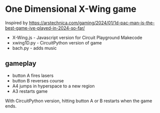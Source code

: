 # One Dimensional X-Wing game

Inspired by https://arstechnica.com/gaming/2024/01/1d-pac-man-is-the-best-game-ive-played-in-2024-so-far/

* X-Wing.js - Javascript version for Circuit Playground Makecode
* xwing1D.py - CircuitPython version of game
* bach.py - adds music

## gameplay

* button A fires lasers
* button B reverses course
* A4 jumps in hyperspace to a new region
* A3 restarts game

With CircuitPython version, hitting button A or B restarts when the game ends.
